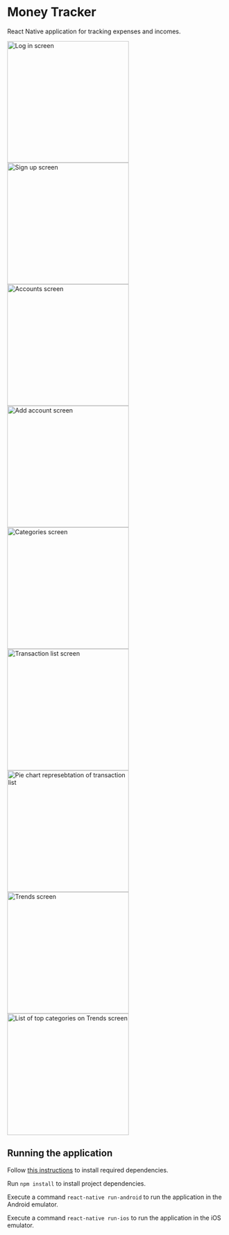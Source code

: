 # Money Tracker

React Native application for tracking expenses and incomes.

<img src="screenshots/login.png" alt="Log in screen" width="280"/> <img src="screenshots/signup.png" alt="Sign up screen" width="280"/> <img src="screenshots/accounts.png" alt="Accounts screen" width="280"/> <img src="screenshots/add-account.png" alt="Add account screen" width="280"/> <img src="screenshots/categories.png" alt="Categories screen" width="280"/> <img src="screenshots/transactions.png" alt="Transaction list screen" width="280"/> <img src="screenshots/pie-chart.png" alt="Pie chart represebtation of transaction list" width="280"/> <img src="screenshots/trends.png" alt="Trends screen" width="280"/> <img src="screenshots/top-categories.png" alt="List of top categories on Trends screen" width="280"/>

## Running the application

Follow [this instructions](https://facebook.github.io/react-native/docs/getting-started#installing-dependencies-3) to install required dependencies.

Run `npm install` to install project dependencies.

Execute a command `react-native run-android` to run the application in the Android emulator.

Execute a command `react-native run-ios` to run the application in the iOS emulator.
